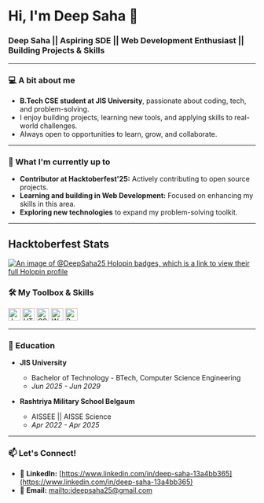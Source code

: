 # Hi, I'm Deep Saha 👋

### Deep Saha || Aspiring SDE || Web Development Enthusiast || Building Projects & Skills

---

### 💻 A bit about me

-   **B.Tech CSE student at JIS University**, passionate about coding, tech, and problem-solving.
-   I enjoy building projects, learning new tools, and applying skills to real-world challenges.
-   Always open to opportunities to learn, grow, and collaborate.

---

### 🚀 What I'm currently up to

-   **Contributor at Hacktoberfest'25:** Actively contributing to open source projects.
-   **Learning and building in Web Development:** Focused on enhancing my skills in this area.
-   **Exploring new technologies** to expand my problem-solving toolkit.

---
## Hacktoberfest Stats

[![An image of @DeepSaha25 Holopin badges, which is a link to view their full Holopin profile](https://holopin.me/DeepSaha25)](https://www.holopin.io/@deepsaha25#)

### 🛠️ My Toolbox & Skills

<p align="left">
    <img src="https://img.shields.io/badge/JavaScript-F7DF1E?style=flat&logo=javascript&logoColor=black" alt="JavaScript" height="25"/>
    <img src="https://img.shields.io/badge/HTML5-E34F26?style=flat&logo=html5&logoColor=white" alt="HTML5" height="25"/>
    <img src="https://img.shields.io/badge/CSS3-1572B6?style=flat&logo=css3&logoColor=white" alt="CSS3" height="25"/>
    <img src="https://img.shields.io/badge/Web_Development-303030?style=flat&logo=web&logoColor=white" alt="Web Development" height="25"/>
    <img src="https://img.shields.io/badge/Problem--Solving-FF5722?style=flat&logo=codepen&logoColor=white" alt="Problem Solving" height="25"/>
</p>

---

### 🌱 Education

-   **JIS University**
    * Bachelor of Technology - BTech, Computer Science Engineering
    * *Jun 2025 - Jun 2029*

-   **Rashtriya Military School Belgaum**
    * AISSEE || AISSE Science
    * *Apr 2022 - Apr 2025*
    
---

### 📫 Let's Connect!

-   🔗 **LinkedIn:** [https://www.linkedin.com/in/deep-saha-13a4bb365](https://www.linkedin.com/in/deep-saha-13a4bb365)
-   📧 **Email:** [mailto:ideepsaha25@gmail.com](mailto:ideepsaha25@gmail.com)
